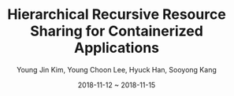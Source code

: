 ---
layout: posts
title: Hierarchical Recursive Resource Sharing for Containerized Applications
name: International Conference on Service Oriented Computing(ICSOC)
author : Young Jin Kim, Young Choon Lee, Hyuck Han, Sooyong Kang
date: 2018-11-12 ~ 2018-11-15
location: Hanzhou, China
impactfactor: BK21 인정 학술대회
note:
categories:
    - Distributed/High-Performance/Mobile Computing Systems
tag:
    - International Conference
---